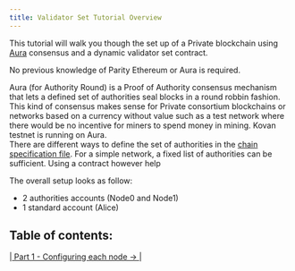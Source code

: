```yaml
---
title: Validator Set Tutorial Overview
---
```


This tutorial will walk you though the set up of a Private blockchain using [Aura](Aura) consensus and a dynamic validator set contract.

No previous knowledge of Parity Ethereum or Aura is required.

Aura (for Authority Round) is a Proof of Authority consensus mechanism that lets a defined set of authorities seal blocks in a round robbin fashion. This kind of consensus makes sense for Private consortium blockchains or networks based on a currency without value such as a test network where there would be no incentive for miners to spend money in mining. Kovan testnet is running on Aura.  
There are different ways to define the set of authorities in the [chain specification file](Pluggable-Consensus#aura). For a simple network, a fixed list of authorities can be sufficient. Using a contract however help


The overall setup looks as follow:

- 2 authorities accounts (Node0 and Node1) 
- 1 standard account (Alice)


## Table of contents:




|[ Part 1 - Configuring each node → ](Validator-Set-Tutorial-1.md)|


